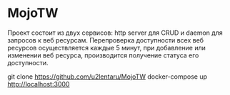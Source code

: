 # MojoTW

Проект состоит из двух сервисов: http server для CRUD и daemon для запросов к веб ресурсам.
Перепроверка доступности всех веб ресурсов осуществляется каждые 5 минут, при добавление или изменении веб ресурса, производится получение статуса его доступности.

git clone <https://github.com/u2lentaru/MojoTW>
docker-compose up
<http://localhost:3000>
